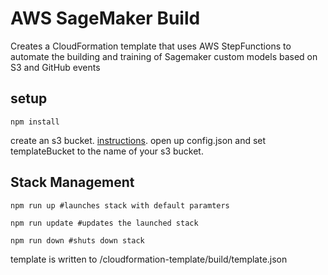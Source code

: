 # AWS SageMaker Build
Creates a CloudFormation template that uses AWS StepFunctions to automate the building and training of Sagemaker custom models based on S3 and GitHub events

## setup
```shell
npm install
```
create an s3 bucket. [instructions](https://docs.aws.amazon.com/AmazonS3/latest/dev/create-bucket-get-location-example.html). open up config.json and set templateBucket to the name of your s3 bucket.

## Stack Management
```shell
npm run up #launches stack with default paramters
```
```shell
npm run update #updates the launched stack
```
```shell
npm run down #shuts down stack
```

template is written to /cloudformation-template/build/template.json

